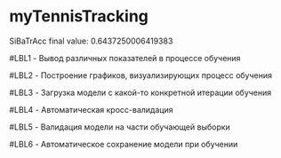 # myTennisTracking

SiBaTrAcc final value: 0.6437250006419383


#LBL1 - Вывод различных показателей в процессе обучения


#LBL2 - Построение графиков, визуализирующих процесс обучения 


#LBL3 - Загрузка модели с какой-то конкретной итерации обучения


#LBL4 - Автоматическая кросс-валидация


#LBL5 - Валидация модели на части обучающей выборки


#LBL6 - Автоматическое сохранение модели при обучении
